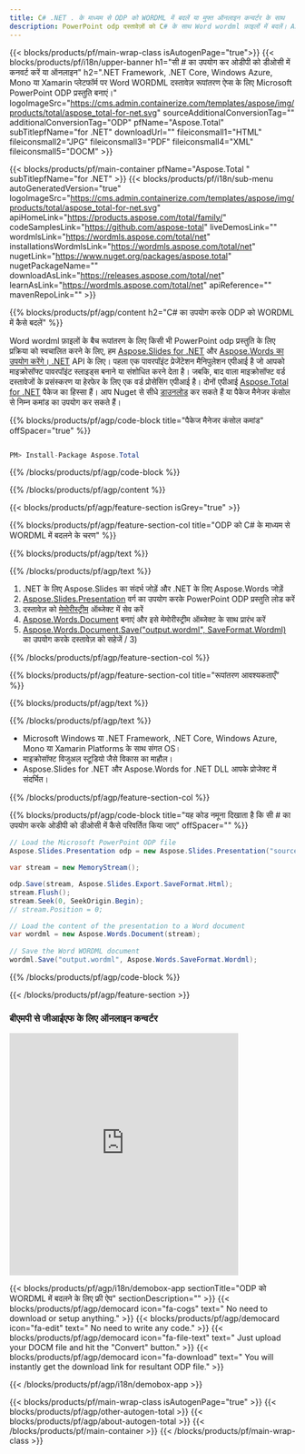 ```yaml
---
title: C# .NET . के माध्यम से ODP को WORDML में बदलें या मुफ्त ऑनलाइन कन्वर्टर के साथ
description: PowerPoint odp दस्तावेज़ों को C# के साथ Word wordml फ़ाइलों में बदलें। ASP.NET या अन्य .NET अनुप्रयोगों में एकाधिक फ़ाइलों को कनवर्ट करें।
---
```


{{< blocks/products/pf/main-wrap-class isAutogenPage="true">}}
{{< blocks/products/pf/i18n/upper-banner h1="सी # का उपयोग कर ओडीपी को डीओसी में कनवर्ट करें या ऑनलाइन" h2=".NET Framework, .NET Core, Windows Azure, Mono या Xamarin प्लेटफॉर्म पर Word WORDML दस्तावेज़ रूपांतरण ऐप्स के लिए Microsoft PowerPoint ODP प्रस्तुति बनाएं।" logoImageSrc="https://cms.admin.containerize.com/templates/aspose/img/products/total/aspose_total-for-net.svg" sourceAdditionalConversionTag="" additionalConversionTag="ODP" pfName="Aspose.Total" subTitlepfName="for .NET" downloadUrl="" fileiconsmall1="HTML" fileiconsmall2="JPG" fileiconsmall3="PDF" fileiconsmall4="XML" fileiconsmall5="DOCM" >}}

{{< blocks/products/pf/main-container pfName="Aspose.Total " subTitlepfName="for .NET" >}}
{{< blocks/products/pf/i18n/sub-menu autoGeneratedVersion="true" logoImageSrc="https://cms.admin.containerize.com/templates/aspose/img/products/total/aspose_total-for-net.svg" apiHomeLink="https://products.aspose.com/total/family/" codeSamplesLink="https://github.com/aspose-total" liveDemosLink="" wordmlsLink="https://wordmls.aspose.com/total/net" installationsWordmlsLink="https://wordmls.aspose.com/total/net" nugetLink="https://www.nuget.org/packages/aspose.total" nugetPackageName="" downloadAsLink="https://releases.aspose.com/total/net" learnAsLink="https://wordmls.aspose.com/total/net" apiReference="" mavenRepoLink="" >}}

{{% blocks/products/pf/agp/content h2="C# का उपयोग करके ODP को WORDML में कैसे बदलें" %}}

Word wordml फ़ाइलों के बैच रूपांतरण के लिए किसी भी PowerPoint odp प्रस्तुति के लिए प्रक्रिया को स्वचालित करने के लिए, हम [Aspose.Slides for .NET](https://products.aspose.com/slides/net) और [Aspose.Words का उपयोग करेंगे। .NET](https://products.aspose.com/words/net) API के लिए। पहला एक पावरपॉइंट प्रेजेंटेशन मैनिपुलेशन एपीआई है जो आपको माइक्रोसॉफ्ट पावरपॉइंट स्लाइड्स बनाने या संशोधित करने देता है। जबकि, बाद वाला माइक्रोसॉफ्ट वर्ड दस्तावेजों के प्रसंस्करण या हेरफेर के लिए एक वर्ड प्रोसेसिंग एपीआई है। दोनों एपीआई [Aspose.Total for .NET](https://products.aspose.com/total/net) पैकेज का हिस्सा हैं। आप Nuget से सीधे [डाउनलोड](https://releases.aspose.com/) कर सकते हैं या पैकेज मैनेजर कंसोल से निम्न कमांड का उपयोग कर सकते हैं।

{{% blocks/products/pf/agp/code-block title="पैकेज मैनेजर कंसोल कमांड" offSpacer="true" %}}

```cs

PM> Install-Package Aspose.Total

```

{{% /blocks/products/pf/agp/code-block %}}

{{% /blocks/products/pf/agp/content %}}

{{< blocks/products/pf/agp/feature-section isGrey="true" >}}

{{% blocks/products/pf/agp/feature-section-col title="ODP को C# के माध्यम से WORDML में बदलने के चरण" %}}

{{% blocks/products/pf/agp/text %}}

{{% /blocks/products/pf/agp/text %}}

1. .NET के लिए Aspose.Slides का संदर्भ जोड़ें और .NET के लिए Aspose.Words जोड़ें
1. [Aspose.Slides.Presentation](https://apireference.aspose.com/slides/net/aspose.slides/presentation) वर्ग का उपयोग करके PowerPoint ODP प्रस्तुति लोड करें
1. दस्तावेज़ को [मेमोरीस्ट्रीम](https://wordmls.microsoft.com/en-us/dotnet/api/system.io.memorystream?view=net-5.0) ऑब्जेक्ट में सेव करें
1. [Aspose.Words.Document](https://apireference.aspose.com/words/net/aspose.words/document) बनाएं और इसे मेमोरीस्ट्रीम ऑब्जेक्ट के साथ प्रारंभ करें
1. [Aspose.Words.Document.Save("output.wordml", SaveFormat.Wordml)](https://apireference.aspose.com/words/net/aspose.words.document/save/methods) का उपयोग करके दस्तावेज़ को सहेजें / 3)

{{% /blocks/products/pf/agp/feature-section-col %}}

{{% blocks/products/pf/agp/feature-section-col title="रूपांतरण आवश्यकताएँ" %}}

{{% blocks/products/pf/agp/text %}}

{{% /blocks/products/pf/agp/text %}}

- Microsoft Windows या .NET Framework, .NET Core, Windows Azure, Mono या Xamarin Platforms के साथ संगत OS।
- माइक्रोसॉफ्ट विजुअल स्टूडियो जैसे विकास का माहौल।
- Aspose.Slides for .NET और Aspose.Words for .NET DLL आपके प्रोजेक्ट में संदर्भित।

{{% /blocks/products/pf/agp/feature-section-col %}}

{{% blocks/products/pf/agp/code-block title="यह कोड नमूना दिखाता है कि सी # का उपयोग करके ओडीपी को डीओसी में कैसे परिवर्तित किया जाए" offSpacer="" %}}

```cs
// Load the Microsoft PowerPoint ODP file
Aspose.Slides.Presentation odp = new Aspose.Slides.Presentation("source.odp");

var stream = new MemoryStream();

odp.Save(stream, Aspose.Slides.Export.SaveFormat.Html);
stream.Flush();
stream.Seek(0, SeekOrigin.Begin);
// stream.Position = 0;

// Load the content of the presentation to a Word document
var wordml = new Aspose.Words.Document(stream);
      
// Save the Word WORDML document
wordml.Save("output.wordml", Aspose.Words.SaveFormat.Wordml);

```

{{% /blocks/products/pf/agp/code-block %}}

{{< /blocks/products/pf/agp/feature-section >}}

<div class="container-fluid agp-content bg-white aboutfile box-1 vh100 section nopbtm">
<div class=container>
<div class=row>
<div class="demobox tc col-md-12 padding-0">

<h3>बीएमपी से जीआईएफ के लिए ऑनलाइन कन्वर्टर</h3>

<iframe style="border: none; height: 426px;" scrolling="no" src="https://total-conversion-app-65z5r2lp.qa.k8s.dynabic.com/?to=wordml&from=odp" id="child-iframe" width="80%"></iframe>

</div></div>
</div></div>


<!-- aboutfile Starts -->

{{< blocks/products/pf/agp/i18n/demobox-app sectionTitle="ODP को WORDML में बदलने के लिए फ्री ऐप" sectionDescription="" >}}
        {{< blocks/products/pf/agp/democard icon="fa-cogs" text=" No need to download or setup anything." >}}
        {{< blocks/products/pf/agp/democard icon="fa-edit" text=" No need to write any code." >}}
        {{< blocks/products/pf/agp/democard icon="fa-file-text" text=" Just upload your DOCM file and hit the \"Convert\" button." >}}
        {{< blocks/products/pf/agp/democard icon="fa-download" text=" You will instantly get the download link for resultant ODP file." >}}

{{< /blocks/products/pf/agp/i18n/demobox-app >}}

<!-- aboutfile Ends -->
{{< blocks/products/pf/main-wrap-class isAutogenPage="true" >}}
{{< blocks/products/pf/agp/other-autogen-total >}}
{{< blocks/products/pf/agp/about-autogen-total >}}
{{< /blocks/products/pf/main-container >}}
{{< /blocks/products/pf/main-wrap-class >}}